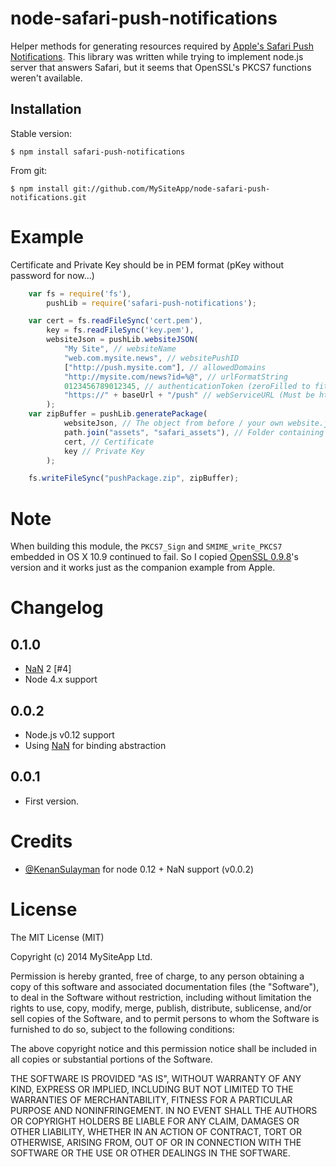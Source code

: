 node-safari-push-notifications
==============================

Helper methods for generating resources required by [Apple's Safari Push Notifications](http://l.brow.si/1rAeIvg).
This library was written while trying to implement node.js server that answers Safari, but it seems that OpenSSL's PKCS7 functions weren't available.

## Installation

Stable version:

	$ npm install safari-push-notifications

From git:

	$ npm install git://github.com/MySiteApp/node-safari-push-notifications.git

# Example
Certificate and Private Key should be in PEM format (pKey without password for now...)

```javascript
    var fs = require('fs'),
        pushLib = require('safari-push-notifications');

	var cert = fs.readFileSync('cert.pem'),
        key = fs.readFileSync('key.pem'),
        websiteJson = pushLib.websiteJSON(
            "My Site", // websiteName
            "web.com.mysite.news", // websitePushID
            ["http://push.mysite.com"], // allowedDomains
            "http://mysite.com/news?id=%@", // urlFormatString
            0123456789012345, // authenticationToken (zeroFilled to fit 16 chars)
            "https://" + baseUrl + "/push" // webServiceURL (Must be https!)
        );
    var zipBuffer = pushLib.generatePackage(
            websiteJson, // The object from before / your own website.json object
            path.join("assets", "safari_assets"), // Folder containing the iconset
            cert, // Certificate
            key // Private Key
        );

    fs.writeFileSync("pushPackage.zip", zipBuffer);
```

# Note
When building this module, the `PKCS7_Sign` and `SMIME_write_PKCS7` embedded in OS X 10.9 continued to fail.
So I copied [OpenSSL 0.9.8](https://www.openssl.org/source/openssl-0.9.8.tar.gz)'s version and it works just as the companion example from Apple.

# Changelog

## 0.1.0
- [NaN](https://github.com/rvagg/nan) 2 [#4]
- Node 4.x support

## 0.0.2
- Node.js v0.12 support
- Using [NaN](https://github.com/rvagg/nan) for binding abstraction

## 0.0.1
- First version.

# Credits
- [@KenanSulayman](https://github.com/KenanSulayman) for node 0.12 + NaN support (v0.0.2)

# License

The MIT License (MIT)

Copyright (c) 2014 MySiteApp Ltd.

Permission is hereby granted, free of charge, to any person obtaining a copy of
this software and associated documentation files (the "Software"), to deal in
the Software without restriction, including without limitation the rights to
use, copy, modify, merge, publish, distribute, sublicense, and/or sell copies of
the Software, and to permit persons to whom the Software is furnished to do so,
subject to the following conditions:

The above copyright notice and this permission notice shall be included in all
copies or substantial portions of the Software.

THE SOFTWARE IS PROVIDED "AS IS", WITHOUT WARRANTY OF ANY KIND, EXPRESS OR
IMPLIED, INCLUDING BUT NOT LIMITED TO THE WARRANTIES OF MERCHANTABILITY, FITNESS
FOR A PARTICULAR PURPOSE AND NONINFRINGEMENT. IN NO EVENT SHALL THE AUTHORS OR
COPYRIGHT HOLDERS BE LIABLE FOR ANY CLAIM, DAMAGES OR OTHER LIABILITY, WHETHER
IN AN ACTION OF CONTRACT, TORT OR OTHERWISE, ARISING FROM, OUT OF OR IN
CONNECTION WITH THE SOFTWARE OR THE USE OR OTHER DEALINGS IN THE SOFTWARE.
